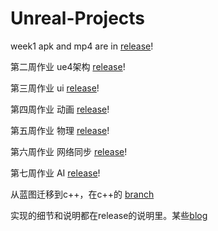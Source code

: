 # Unreal-Projects

week1 apk and mp4 are in [release](https://github.com/RicardoLanJ/Unreal-Projects/releases/tag/v0.1)!

第二周作业 ue4架构 [release](https://github.com/RicardoLanJ/Unreal-Projects/releases/tag/v0.2)!

第三周作业 ui [release](https://github.com/RicardoLanJ/Unreal-Projects/releases/tag/v0.5)!

第四周作业 动画 [release](https://github.com/RicardoLanJ/Unreal-Projects/releases/tag/v0.6)!

第五周作业 物理 [release](https://github.com/RicardoLanJ/Unreal-Projects/releases/tag/v0.7)!

第六周作业 网络同步 [release](https://github.com/RicardoLanJ/Unreal-Projects/releases/tag/v0.8)!

第七周作业  AI [release](https://github.com/RicardoLanJ/Unreal-Projects/releases/tag/v0.9)!

从蓝图迁移到c++，在c++的 [branch](https://github.com/RicardoLanJ/Unreal-Projects/tree/C++)

实现的细节和说明都在release的说明里。某些[blog](https://zhuanlan.zhihu.com/p/295436946)
